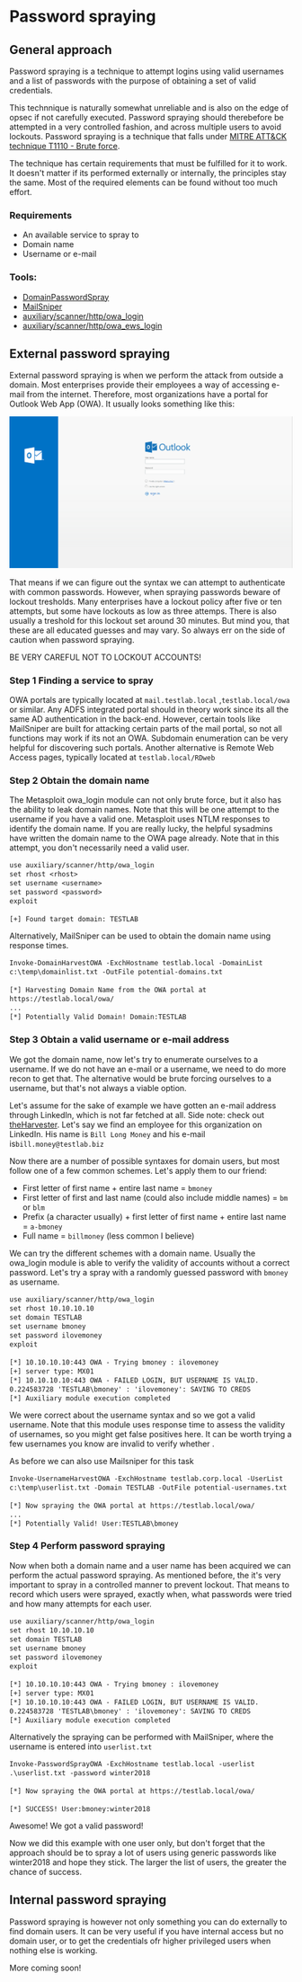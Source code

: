 # Password spraying

## General approach

Password spraying is a technique to attempt logins using valid usernames and a list of passwords with the purpose of obtaining a set of valid credentials.

This technnique is naturally somewhat unreliable and is also on the edge of opsec if not carefully executed. Password spraying should therebefore be attempted in a very controlled fashion, and across multiple users to avoid lockouts. Password spraying is a technique that falls under [MITRE ATT&CK technique T1110 - Brute force](https://attack.mitre.org/wiki/Technique/T1110).

The technique has certain requirements that must be fulfilled for it to work. It doesn't matter if its performed externally or internally, the principles stay the same. Most of the required elements can be found without too much effort.

### **Requirements**

* An available service to spray to
* Domain name
* Username or e-mail

### **Tools:**

* [DomainPasswordSpray](https://github.com/dafthack/DomainPasswordSpray)
* [MailSniper](https://github.com/dafthack/MailSniper)
* [auxiliary/scanner/http/owa\_login](https://www.rapid7.com/db/modules/auxiliary/scanner/http/owa_login)
* [auxiliary/scanner/http/owa\_ews\_login](https://www.rapid7.com/db/modules/auxiliary/scanner/http/owa_ews_login)

## External password spraying

External password spraying is when we perform the attack from outside a domain. Most enterprises provide their employees a way of accessing e-mail from the internet. Therefore, most organizations have a portal for Outlook Web App \(OWA\). It usually looks something like this:

![](../.gitbook/assets/image%20%286%29.png)

That means if we can figure out the syntax we can attempt to authenticate with common passwords. However, when spraying passwords beware of lockout tresholds. Many enterprises have a lockout policy after five or ten attempts, but some have lockouts as low as three attemps. There is also usually a treshold for this lockout set around 30 minutes. But mind you, that these are all educated guesses and may vary. So always err on the side of caution when password spraying.

BE VERY CAREFUL NOT TO LOCKOUT ACCOUNTS!

### **Step 1 Finding a service to spray**

OWA portals are typically located at `mail.testlab.local` ,`testlab.local/owa` or similar. Any ADFS integrated portal should in theory work since its all the same AD authentication in the back-end. However, certain tools like MailSniper are built for attacking certain parts of the mail portal, so not all functions may work if its not an OWA. Subdomain enumeration can be very helpful for discovering such portals. Another alternative is Remote Web Access pages, typically located at `testlab.local/RDweb`

### **Step 2 Obtain the domain name**

The Metasploit owa\_login module can not only brute force, but it also has the ability to leak domain names. Note that this will be one attempt to the username if you have a valid one. Metasploit uses NTLM responses to identify the domain name. If you are really lucky, the helpful sysadmins have written the domain name to the OWA page already. Note that in this attempt, you don't necessarily need a valid user.

```text
use auxiliary/scanner/http/owa_login
set rhost <rhost>
set username <username>
set password <password>
exploit

[+] Found target domain: TESTLAB
```

Alternatively, MailSniper can be used to obtain the domain name using response times.

```text
Invoke-DomainHarvestOWA -ExchHostname testlab.local -DomainList c:\temp\domainlist.txt -OutFile potential-domains.txt

[*] Harvesting Domain Name from the OWA portal at https://testlab.local/owa/
...
[*] Potentially Valid Domain! Domain:TESTLAB
```

### **Step 3 Obtain a valid username or e-mail address**

We got the domain name, now let's try to enumerate ourselves to a username. If we do not have an e-mail or a username, we need to do more recon to get that. The alternative would be brute forcing ourselves to a username, but that's not always a viable option.

Let's assume for the sake of example we have gotten an e-mail address through LinkedIn, which is not far fetched at all. Side note: check out [theHarvester](https://github.com/laramies/theHarvester). Let's say we find an employee for this organization on LinkedIn. His name is `Bill Long Money` and his e-mail is`bill.money@testlab.biz`

Now there are a number of possible syntaxes for domain users, but most follow one of a few common schemes. Let's apply them to our friend:  
- First letter of first name + entire last name = `bmoney`  
- First letter of first and last name \(could also include middle names\) = `bm`  or  `blm`  
- Prefix \(a character usually\) + first letter of first name + entire last name =  `a-bmoney`  
- Full name = `billmoney` \(less common I believe\)

We can try the different schemes with a domain name. Usually the owa\_login module is able to verify the validity of accounts without a correct password.  Let's try a spray with a randomly guessed password with `bmoney` as username.

```text
use auxiliary/scanner/http/owa_login
set rhost 10.10.10.10
set domain TESTLAB
set username bmoney
set password ilovemoney
exploit

[*] 10.10.10.10:443 OWA - Trying bmoney : ilovemoney
[+] server type: MX01
[*] 10.10.10.10:443 OWA - FAILED LOGIN, BUT USERNAME IS VALID. 0.224583728 'TESTLAB\bmoney' : 'ilovemoney': SAVING TO CREDS
[*] Auxiliary module execution completed
```

We were correct about the username syntax and so we got a valid username. Note that this module uses response time to assess the validity of usernames, so you might get false positives here. It can be worth trying a few usernames you know are invalid to verify whether .

As before we can also use Mailsniper for this task

```text
Invoke-UsernameHarvestOWA -ExchHostname testlab.corp.local -UserList c:\temp\userlist.txt -Domain TESTLAB -OutFile potential-usernames.txt

[*] Now spraying the OWA portal at https://testlab.local/owa/
...
[*] Potentially Valid! User:TESTLAB\bmoney
```

### Step 4 Perform password spraying

Now when both a domain name and a user name has been acquired we can perform the actual password spraying. As mentioned before, the it's very important to spray in a controlled manner to prevent lockout. That means to record which users were sprayed, exactly when, what passwords were tried and how many attempts for each user.

```text
use auxiliary/scanner/http/owa_login
set rhost 10.10.10.10
set domain TESTLAB
set username bmoney
set password ilovemoney
exploit

[*] 10.10.10.10:443 OWA - Trying bmoney : ilovemoney
[+] server type: MX01
[*] 10.10.10.10:443 OWA - FAILED LOGIN, BUT USERNAME IS VALID. 0.224583728 'TESTLAB\bmoney' : 'ilovemoney': SAVING TO CREDS
[*] Auxiliary module execution completed
```

Alternatively the spraying can be performed with MailSniper, where the username is entered into `userlist.txt`

```text
Invoke-PasswordSprayOWA -ExchHostname testlab.local -userlist .\userlist.txt -password winter2018

[*] Now spraying the OWA portal at https://testlab.local/owa/

[*] SUCCESS! User:bmoney:winter2018
```

Awesome! We got a valid password!

Now we did this example with one user only, but don't forget that the approach should be to spray a lot of users using generic passwords like winter2018 and hope they stick. The larger the list of users, the greater the chance of success.

## Internal password spraying

Password spraying is however not only something you can do externally to find domain users. It can be very useful if you have internal access but no domain user, or to get the credentials ofr higher privileged users when nothing else is working.

More coming soon!

